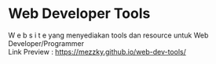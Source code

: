 # Web Developer Tools
W e b s i t e yang menyediakan tools dan resource untuk Web Developer/Programmer <br>
Link Preview : https://mezzky.github.io/web-dev-tools/
